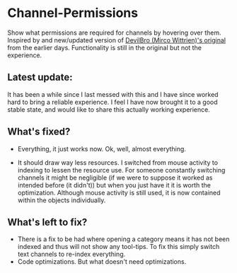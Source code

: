 # Channel-Permissions
Show what permissions are required for channels by hovering over them. Inspired by and new/updated version of [DevilBro (Mirco Wittrien)'s original](https://github.com/mwittrien/BetterDiscordAddons/tree/master/Plugins/ShowHiddenChannels) from the earlier days. Functionality is still in the original but not the experience.

## Latest update:
It has been a while since I last messed with this and I have since worked hard to bring a reliable experience. I feel I have now brought it to a good stable state, and would like to share this actually working experience.

## What's fixed?
- Everything, it just works now.
Ok, well, almost everything.

- It should draw way less resources.
I switched from mouse activity to indexing to lessen the resource use. For someone constantly switching channels it might be negligible (if we were to suppose it worked as intended before (it didn't)) but when you just have it it is worth the optimization. Although mouse activity is still used, it is now contained within the objects individually.

## What's left to fix?
- There is a fix to be had where opening a category means it has not been indexed and thus will not show any tool-tips.
To fix this simply switch text channels to re-index everything.
- Code optimizations.
But what doesn't need optimizations.
